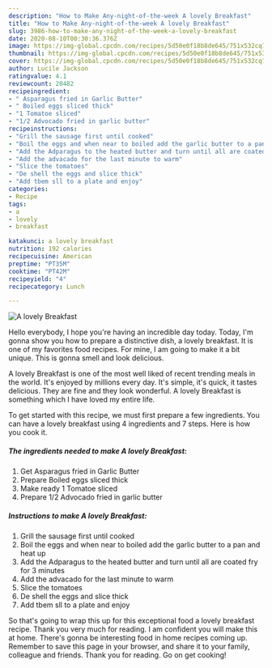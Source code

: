 ```yaml
---
description: "How to Make Any-night-of-the-week A lovely Breakfast"
title: "How to Make Any-night-of-the-week A lovely Breakfast"
slug: 3986-how-to-make-any-night-of-the-week-a-lovely-breakfast
date: 2020-08-10T00:30:36.376Z
image: https://img-global.cpcdn.com/recipes/5d50e0f18b8de645/751x532cq70/a-lovely-breakfast-recipe-main-photo.jpg
thumbnail: https://img-global.cpcdn.com/recipes/5d50e0f18b8de645/751x532cq70/a-lovely-breakfast-recipe-main-photo.jpg
cover: https://img-global.cpcdn.com/recipes/5d50e0f18b8de645/751x532cq70/a-lovely-breakfast-recipe-main-photo.jpg
author: Lucile Jackson
ratingvalue: 4.1
reviewcount: 20482
recipeingredient:
- " Asparagus fried in Garlic Butter"
- " Boiled eggs sliced thick"
- "1 Tomatoe sliced"
- "1/2 Advocado fried in garlic butter"
recipeinstructions:
- "Grill the sausage first until cooked"
- "Boil the eggs and when near to boiled add the garlic butter to a pan and heat up"
- "Add the Adparagus to the heated butter and turn until all are coated fry for 3 minutes"
- "Add the advacado for the last minute to warm"
- "Slice the tomatoes"
- "De shell the eggs and slice thick"
- "Add tbem sll to a plate and enjoy"
categories:
- Recipe
tags:
- a
- lovely
- breakfast

katakunci: a lovely breakfast 
nutrition: 192 calories
recipecuisine: American
preptime: "PT35M"
cooktime: "PT42M"
recipeyield: "4"
recipecategory: Lunch

---
```



![A lovely Breakfast](https://img-global.cpcdn.com/recipes/5d50e0f18b8de645/751x532cq70/a-lovely-breakfast-recipe-main-photo.jpg)

Hello everybody, I hope you're having an incredible day today. Today, I'm gonna show you how to prepare a distinctive dish, a lovely breakfast. It is one of my favorites food recipes. For mine, I am going to make it a bit unique. This is gonna smell and look delicious.



A lovely Breakfast is one of the most well liked of recent trending meals in the world. It's enjoyed by millions every day. It's simple, it's quick, it tastes delicious. They are fine and they look wonderful. A lovely Breakfast is something which I have loved my entire life.


To get started with this recipe, we must first prepare a few ingredients. You can have a lovely breakfast using 4 ingredients and 7 steps. Here is how you cook it.

<!--inarticleads1-->

##### The ingredients needed to make A lovely Breakfast:

1. Get  Asparagus fried in Garlic Butter
1. Prepare  Boiled eggs sliced thick
1. Make ready 1 Tomatoe sliced
1. Prepare 1/2 Advocado fried in garlic butter




<!--inarticleads2-->

##### Instructions to make A lovely Breakfast:

1. Grill the sausage first until cooked
1. Boil the eggs and when near to boiled add the garlic butter to a pan and heat up
1. Add the Adparagus to the heated butter and turn until all are coated fry for 3 minutes
1. Add the advacado for the last minute to warm
1. Slice the tomatoes
1. De shell the eggs and slice thick
1. Add tbem sll to a plate and enjoy




So that's going to wrap this up for this exceptional food a lovely breakfast recipe. Thank you very much for reading. I am confident you will make this at home. There's gonna be interesting food in home recipes coming up. Remember to save this page in your browser, and share it to your family, colleague and friends. Thank you for reading. Go on get cooking!
